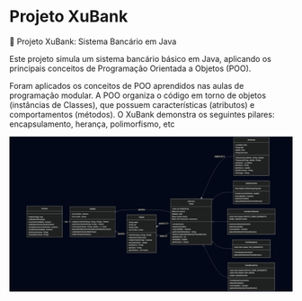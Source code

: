 # Projeto XuBank
🏦 Projeto XuBank: Sistema Bancário em Java

Este projeto simula um sistema bancário básico em Java, aplicando os principais conceitos de Programação Orientada a Objetos (POO).


Foram aplicados os conceitos de POO aprendidos nas aulas de programação modular. A POO organiza o código em torno de objetos (instâncias de Classes), que possuem características (atributos) e comportamentos (métodos). O XuBank demonstra os seguintes pilares: encapsulamento, herança, polimorfismo, etc


![DIAGRAMA UML](mermaid-diagram-2025-06-13-235120.png
)
